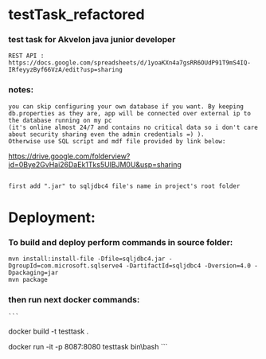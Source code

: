 # testTask_refactored
### test task for Akvelon java junior developer

```
REST API :  https://docs.google.com/spreadsheets/d/1yoaKXn4a7gsRR6OUdP91T9mS4IQ-IRfeyyzByf66VzA/edit?usp=sharing
```

### notes:
```
you can skip configuring your own database if you want. By keeping db.properties as they are, app will be connected over external ip to the database running on my pc
(it's online almost 24/7 and contains no critical data so i don't care about security sharing even the admin credentials =) ).
Otherwise use SQL script and mdf file provided by link below:
```
https://drive.google.com/folderview?id=0Bye2GvHai26DaEk1Tks5UlBJM0U&usp=sharing
```
```

  ```
  first add ".jar" to sqljdbc4 file's name in project's root folder
  ```
# Deployment:
### To build and deploy perform commands in source folder:

    mvn install:install-file -Dfile=sqljdbc4.jar -DgroupId=com.microsoft.sqlserve4 -DartifactId=sqljdbc4 -Dversion=4.0 -Dpackaging=jar
    mvn package


### then run next docker commands:
    ```
   docker build -t testtask .

   docker run -it -p 8087:8080 testtask bin\bash
    ```

